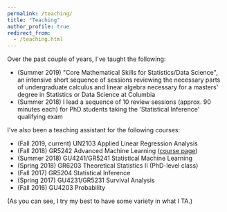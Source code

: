 ```yaml
---
permalink: /teaching/
title: "Teaching"
author_profile: true
redirect_from: 
  - /teaching.html
---
```


Over the past couple of years, I've taught the following:

* (Summer 2019) "Core Mathematical Skills for Statistics/Data Science", an intensive short sequence of sessions reviewing the necessary parts of undergraduate calculus and linear algebra necessary for a masters' degree in Statistics or Data Science at Columbia
* (Summer 2018) I lead a sequence of 10 review sessions (approx. 90 minutes each) for PhD students taking the 'Statistical Inference' qualifying exam

I've also been a teaching assistant for the following courses:

* (Fall 2019, current) UN2103 Applied Linear Regression Analysis 
* (Fall 2018) GR5242 Advanced Machine Learning ([course page](https://aday651.github.io/files/teaching/AdvancedML18/index.html))
* (Summer 2018) GU4241/GR5241 Statistical Machine Learning
* (Spring 2018) GR6203 Theoretical Statistics II (PhD-level class)
* (Fall 2017) GR5204 Statistical Inference
* (Spring 2017) GU4231/GR5231 Survival Analysis
* (Fall 2016) GU4203 Probability

(As you can see, I try my best to have some variety in what I TA.)

<!-- {% include base_path %}

{% for post in site.teaching reversed %}
  {% include archive-single.html %}
{% endfor %} -->
